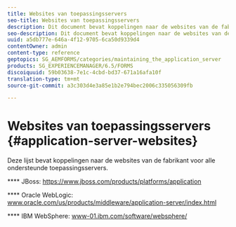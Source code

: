 ```yaml
---
title: Websites van toepassingsservers
seo-title: Websites van toepassingsservers
description: Dit document bevat koppelingen naar de websites van de fabrikant voor alle ondersteunde toepassingsservers.
seo-description: Dit document bevat koppelingen naar de websites van de fabrikant voor alle ondersteunde toepassingsservers.
uuid: a5db777e-646a-4f12-9705-6ca50d9339d4
contentOwner: admin
content-type: reference
geptopics: SG_AEMFORMS/categories/maintaining_the_application_server
products: SG_EXPERIENCEMANAGER/6.5/FORMS
discoiquuid: 59b03638-7e1c-4cbd-bd37-671a16afa10f
translation-type: tm+mt
source-git-commit: a3c303d4e3a85e1b2e794bec2006c335056309fb

---
```



# Websites van toepassingsservers {#application-server-websites}

Deze lijst bevat koppelingen naar de websites van de fabrikant voor alle ondersteunde toepassingsservers.

**** JBoss: https://www.jboss.com/products/platforms/application

**** Oracle WebLogic: www.oracle.com/us/products/middleware/application-server/index.html

**** IBM WebSphere: www-01.ibm.com/software/websphere/
